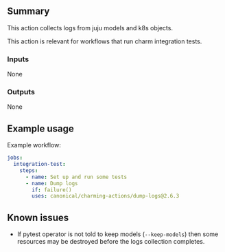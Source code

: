 ## Summary

This action collects logs from juju models and k8s objects.

This action is relevant for workflows that run charm integration tests.

### Inputs
None

### Outputs
None

## Example usage

Example workflow:

```yaml
jobs:
  integration-test:
    steps:
      - name: Set up and run some tests
      - name: Dump logs
        if: failure()
        uses: canonical/charming-actions/dump-logs@2.6.3
```

## Known issues
- If pytest operator is not told to keep models (`--keep-models`) then some
  resources may be destroyed before the logs collection completes.
